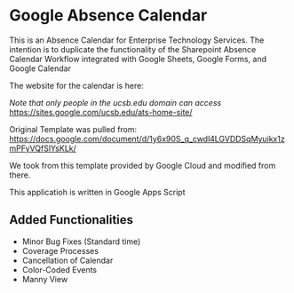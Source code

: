 # Google Absence Calendar

This is an Absence Calendar for Enterprise Technology Services. The intention is to duplicate the functionality of the Sharepoint Absence Calendar Workflow integrated with Google Sheets, Google Forms, and Google Calendar

The website for the calendar is here:

*Note that only people in the ucsb.edu domain can access*
https://sites.google.com/ucsb.edu/ats-home-site/

Original Template was pulled from: 
https://docs.google.com/document/d/1y6x90S_q_cwdl4LGVDDSqMyuikx1zmPFyVQfSlYsKLk/

We took from this template provided by Google Cloud and modified from there.

This applicatioh is written in Google Apps Script


## Added Functionalities

* Minor Bug Fixes (Standard time)
* Coverage Processes
* Cancellation of Calendar
* Color-Coded Events 
* Manny View
